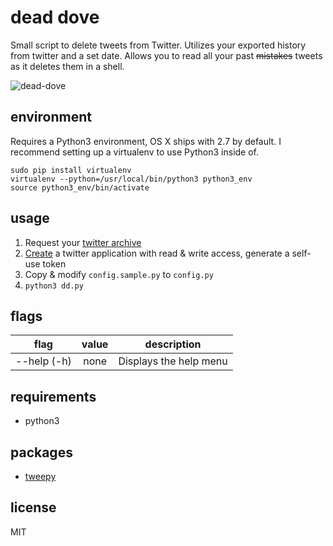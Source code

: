 # dead dove

Small script to delete tweets from Twitter. Utilizes your exported history from twitter and a set date. Allows you to read all your past ~~mistakes~~ tweets as it deletes them in a shell.

![dead-dove](http://i.imgur.com/PLTZJRh.gif)

## environment

Requires a Python3 environment, OS X ships with 2.7 by default. I recommend setting up a virtualenv to use Python3 inside of.

```
sudo pip install virtualenv
virtualenv --python=/usr/local/bin/python3 python3_env
source python3_env/bin/activate
```

## usage

1) Request your [twitter archive](https://twitter.com/settings/account)  
2) [Create](https://apps.twitter.com) a twitter application with read & write access, generate a self-use token  
3) Copy & modify `config.sample.py` to `config.py`  
4) `python3 dd.py`

## flags

| flag          | value         | description            |
| :-----------: | :-----------: | :---------:            | 
| --help (-h)   | none          | Displays the help menu |

## requirements

- python3

## packages

- [tweepy](http://tweepy.readthedocs.org/en/v3.3.0/getting_started.html)

## license

MIT
